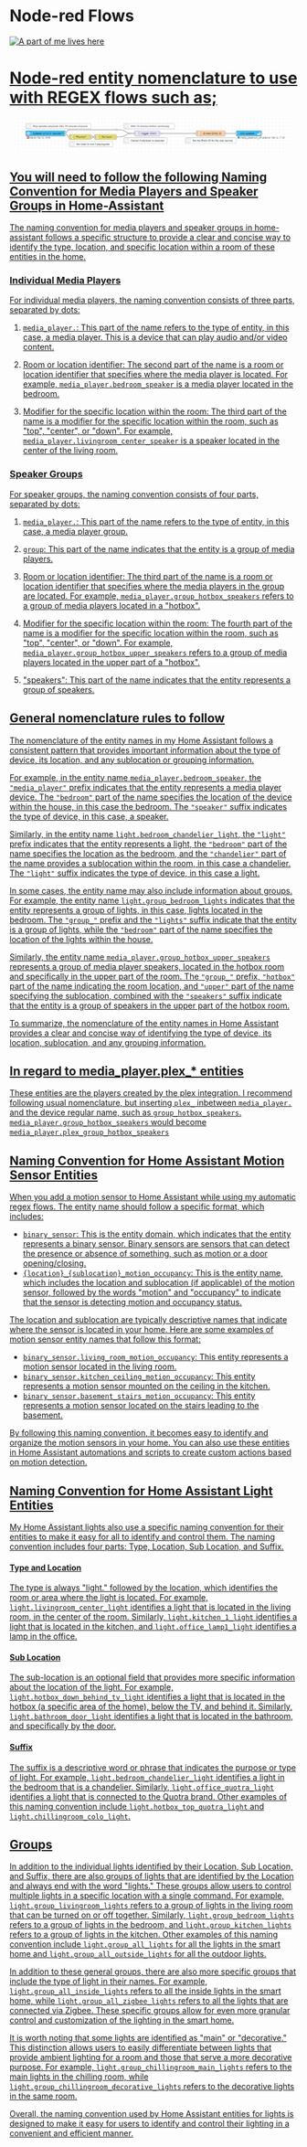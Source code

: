 # Node-red Flows



<a href="/documentation/automations_list.md"><img src="https://img.shields.io/badge/Automations%20List-purple" alt="A part of me lives here">

# Node-red entity nomenclature to use with REGEX flows such as;
<p align="middle">
  <img src="/assets/node-red/example_flow.png" width="95%" />
</p>

## You will need to follow the following Naming Convention for Media Players and Speaker Groups in Home-Assistant

The naming convention for media players and speaker groups in home-assistant follows a specific structure to provide a clear and concise way to identify the type, location, and specific location within a room of these entities in the home.

### Individual Media Players

For individual media players, the naming convention consists of three parts, separated by dots:

1. `media_player.`: This part of the name refers to the type of entity, in this case, a media player. This is a device that can play audio and/or video content.

2. Room or location identifier: The second part of the name is a room or location identifier that specifies where the media player is located. For example, `media_player.bedroom_speaker` is a media player located in the bedroom.

3. Modifier for the specific location within the room: The third part of the name is a modifier for the specific location within the room, such as "top", "center", or "down". For example, `media_player.livingroom_center_speaker` is a speaker located in the center of the living room.

### Speaker Groups

For speaker groups, the naming convention consists of four parts, separated by dots:

1. `media_player.`: This part of the name refers to the type of entity, in this case, a media player group.

2. `group`: This part of the name indicates that the entity is a group of media players.

3. Room or location identifier: The third part of the name is a room or location identifier that specifies where the media players in the group are located. For example, `media_player.group_hotbox_speakers` refers to a group of media players located in a "hotbox".

4. Modifier for the specific location within the room: The fourth part of the name is a modifier for the specific location within the room, such as "top", "center", or "down". For example, `media_player.group_hotbox_upper_speakers` refers to a group of media players located in the upper part of a "hotbox".

5. "speakers": This part of the name indicates that the entity represents a group of speakers.


##  General nomenclature rules to follow


The nomenclature of the entity names in my Home Assistant follows a consistent pattern that provides important information about the type of device, its location, and any sublocation or grouping information.

For example, in the entity name `media_player.bedroom_speaker`, the `"media_player"` prefix indicates that the entity represents a media player device. The `"bedroom"` part of the name specifies the location of the device within the house, in this case the bedroom. The `"speaker"` suffix indicates the type of device, in this case, a speaker.

Similarly, in the entity name `light.bedroom_chandelier_light`, the `"light"` prefix indicates that the entity represents a light, the `"bedroom"` part of the name specifies the location as the bedroom, and the `"chandelier"` part of the name provides a sublocation within the room, in this case a chandelier. The `"light"` suffix indicates the type of device, in this case a light.

In some cases, the entity name may also include information about groups. For example, the entity name `light.group_bedroom_lights` indicates that the entity represents a group of lights, in this case, lights located in the bedroom. The `"group_"` prefix and the `"lights"` suffix indicate that the entity is a group of lights, while the `"bedroom"` part of the name specifies the location of the lights within the house.

Similarly, the entity name `media_player.group_hotbox_upper_speakers` represents a group of media player speakers, located in the hotbox room and specifically in the upper part of the room. The `"group_"` prefix, `"hotbox"` part of the name indicating the room location, and `"upper"` part of the name specifying the sublocation, combined with the `"speakers"` suffix indicate that the entity is a group of speakers in the upper part of the hotbox room.

To summarize, the nomenclature of the entity names in Home Assistant provides a clear and concise way of identifying the type of device, its location, sublocation, and any grouping information.


##  In regard to media_player.plex_* entities
These entities are the players created by the plex integration. I recommend following usual nomenclature, but inserting `plex_` inbetween `media_player.` and the device regular name, such as `group_hotbox_speakers`.  
`media_player.group_hotbox_speakers` would become `media_player.plex_group_hotbox_speakers`

## Naming Convention for Home Assistant Motion Sensor Entities

When you add a motion sensor to Home Assistant while using my automatic regex flows. The entity name should follow a specific format, which includes:

- `binary_sensor`: This is the entity domain, which indicates that the entity represents a binary sensor. Binary sensors are sensors that can detect the presence or absence of something, such as motion or a door opening/closing.
- `{location}_{sublocation}_motion_occupancy`: This is the entity name, which includes the location and sublocation (if applicable) of the motion sensor, followed by the words "motion" and "occupancy" to indicate that the sensor is detecting motion and occupancy status.

The location and sublocation are typically descriptive names that indicate where the sensor is located in your home. Here are some examples of motion sensor entity names that follow this format:

- `binary_sensor.living_room_motion_occupancy`: This entity represents a motion sensor located in the living room.
- `binary_sensor.kitchen_ceiling_motion_occupancy`: This entity represents a motion sensor mounted on the ceiling in the kitchen.
- `binary_sensor.basement_stairs_motion_occupancy`: This entity represents a motion sensor located on the stairs leading to the basement.

By following this naming convention, it becomes easy to identify and organize the motion sensors in your home. You can also use these entities in Home Assistant automations and scripts to create custom actions based on motion detection.


## Naming Convention for Home Assistant Light Entities

My Home Assistant lights also use a specific naming convention for their entities to make it easy for all to identify and control them. The naming convention includes four parts: Type, Location, Sub Location, and Suffix. 

#### Type and Location
The type is always "light." followed by the location, which identifies the room or area where the light is located. For example, `light.livingroom_center_light` identifies a light that is located in the living room, in the center of the room. Similarly, `light.kitchen_1_light` identifies a light that is located in the kitchen, and `light.office_lamp1_light` identifies a lamp in the office.

#### Sub Location

The sub-location is an optional field that provides more specific information about the location of the light. For example, `light.hotbox_down_behind_tv_light` identifies a light that is located in the hotbox (a specific area of the home), below the TV, and behind it. Similarly, `light.bathroom_door_light` identifies a light that is located in the bathroom, and specifically by the door.

#### Suffix

The suffix is a descriptive word or phrase that indicates the purpose or type of light. For example, `light.bedroom_chandelier_light` identifies a light in the bedroom that is a chandelier. Similarly, `light.office_quotra_light` identifies a light that is connected to the Quotra brand. Other examples of this naming convention include `light.hotbox_top_quotra_light` and `light.chillingroom_colo_light`.

## Groups

In addition to the individual lights identified by their Location, Sub Location, and Suffix, there are also groups of lights that are identified by the Location and always end with the word "lights." These groups allow users to control multiple lights in a specific location with a single command. For example, `light.group_livingroom_lights` refers to a group of lights in the living room that can be turned on or off together. Similarly, `light.group_bedroom_lights` refers to a group of lights in the bedroom, and `light.group_kitchen_lights` refers to a group of lights in the kitchen. Other examples of this naming convention include `light.group_all_lights` for all the lights in the smart home and `light.group_all_outside_lights` for all the outdoor lights.

In addition to these general groups, there are also more specific groups that include the type of light in their names. For example, `light.group_all_inside_lights` refers to all the inside lights in the smart home, while `light.group_all_zigbee_lights` refers to all the lights that are connected via Zigbee. These specific groups allow for even more granular control and customization of the lighting in the smart home.

It is worth noting that some lights are identified as "main" or "decorative." This distinction allows users to easily differentiate between lights that provide ambient lighting for a room and those that serve a more decorative purpose. For example, `light.group_chillingroom_main_lights` refers to the main lights in the chilling room, while `light.group_chillingroom_decorative_lights` refers to the decorative lights in the same room.

Overall, the naming convention used by Home Assistant entities for lights is designed to make it easy for users to identify and control their lighting in a convenient and efficient manner.


